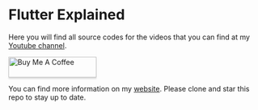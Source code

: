 # Flutter Explained

Here you will find all source codes for the videos that you can find at my [Youtube channel](https://www.youtube.com/c/FlutterExplained).

<a href="https://www.buymeacoffee.com/MyracleDesign" target="_blank"><img src="https://www.buymeacoffee.com/assets/img/custom_images/orange_img.png" alt="Buy Me A Coffee" style="height: 41px !important;width: 174px !important;box-shadow: 0px 3px 2px 0px rgba(190, 190, 190, 0.5) !important;-webkit-box-shadow: 0px 3px 2px 0px rgba(190, 190, 190, 0.5) !important;" ></a>

You can find more information on my [website](https://md-weber.github.io/#/). Please clone and star this repo to stay up to date.






























